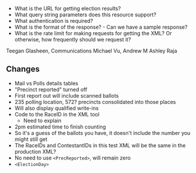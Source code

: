 - What is the URL for getting election results?
- What query string parameters does this resource support?
- What authentication is required?
- What is the format of the response?
		- Can we have a sample response?
- What is the rate limit for making requests for getting the XML? Or otherwise, how frequently should we request it?

Teegan Glasheen, Communications
Michael Vu,
Andrew M
Ashley Raja

## Changes

- Mail vs Polls details tables
- "Precinct reported" turned off
- First report out will include scanned ballots
- 235 polling location, 572? precincts consolidated into those places
- Will also display qualified write-ins
- Code to the RaceID in the XML tool
	- Need to explain
- 2pm estimated time to finish counting
- So it's a guess of the ballots you have, it doesn't include the number you might still get
- The RaceIDs and ContestantIDs in this test XML will be the same in the production XML?
- No need to use `<PrecReported>`, will remain zero
- `<ElectionDay>`<PollsBallotsVotes>